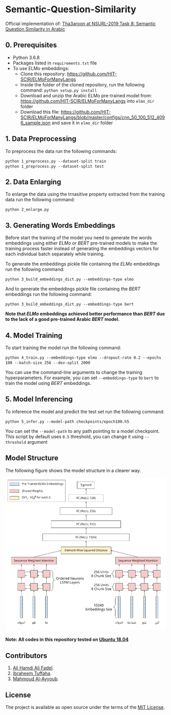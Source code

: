 # Semantic-Question-Similarity

Official implementation of: [Tha3aroon at NSURL-2019 Task 8: Semantic Question Similarity in Arabic](paper-url)

## 0. Prerequisites
- Python 3.6.8
- Packages listed in `requirements.txt` file
- To use ELMo embeddings:
  - Clone this repository: https://github.com/HIT-SCIR/ELMoForManyLangs
  - Inside the folder of the cloned repository, run the following command: `python setup.py install`
  - Download and unzip the Arabic ELMo pre-trained model from: https://github.com/HIT-SCIR/ELMoForManyLangs into `elmo_dir` folder
  - Download this file: https://github.com/HIT-SCIR/ELMoForManyLangs/blob/master/configs/cnn_50_100_512_4096_sample.json and save it in `elmo_dir` folder

## 1. Data Preprocessing
To preprocess the data run the following commands:
```
python 1_preprocess.py --dataset-split train
python 1_preprocess.py --dataset-split test
```

## 2. Data Enlarging
To enlarge the data using the trnasitive property extracted from the training data run the following command:
```
python 2_enlarge.py
```

## 3. Generating Words Embeddings
Before start the training of the model you need to generate the words embeddings using either *ELMo* or *BERT* pre-trained models to make the training process faster instead of generating the embeddings vectors for each individual batch separately while training.

To generate the embeddings pickle file containing the *ELMo* embeddings run the following command:
```
python 3_build_embeddings_dict.py --embeddings-type elmo
```
And to generate the embeddings pickle file containing the *BERT* embeddings run the following command:
```
python 3_build_embeddings_dict.py --embeddings-type bert
```

**Note that *ELMo* embeddings achieved better performance than *BERT* due to the lack of a good pre-trained Arabic *BERT* model.**

## 4. Model Training
To start training the model run the following command:
```
python 4_train.py --embeddings-type elmo --dropout-rate 0.2 --epochs 100 --batch-size 256 --dev-split 2000
```
You can use the command-line arguments to change the training hyperparameters. For example, you can set `--embeddings-type` to `bert` to train the model using *BERT* embeddings.

## 5. Model Inferencing
To inference the model and predict the test set run the following command:
```
python 5_infer.py --model-path checkpoints/epoch100.h5
```
You can set the `--model-path` to any path pointing to a model checkpoint. This script by default uses `0.5` threshold, you can change it using `--threshold` argument

## Model Structure

The following figure shows the model structure in a clearer way.
<p align="center">
  <img src="plots/model_representation.png">
</p>

#### Note: All codes in this repository tested on [Ubuntu 18.04](http://releases.ubuntu.com/18.04)

## Contributors
1. [Ali Hamdi Ali Fadel](https://github.com/AliOsm).<br/>
2. [Ibraheem Tuffaha](https://github.com/IbraheemTuffaha).<br/>
3. [Mahmoud Al-Ayyoub](https://github.com/malayyoub).<br/>

## License
The project is available as open source under the terms of the [MIT License](https://opensource.org/licenses/MIT).
